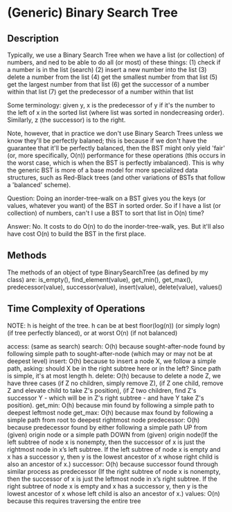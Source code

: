 # (Generic) Binary Search Tree
##  Description
Typically, we use a Binary Search Tree when we have a list (or collection)
of numbers, and ned to be able to do all (or most) of these things:
  (1) check if a number is in the list (search)
  (2) insert a new number into the list
  (3) delete a number from the list
  (4) get the smallest number from that list
  (5) get the largest number from that list
  (6) get the successor of a number within that list
  (7) get the predecessor of a number within that list

Some terminology: given y, x is the predecessor of y if it's the number to
the left of x in the sorted list (where list was sorted in nondecreasing
order). Similarly, z (the successor) is to the right.

Note, however, that in practice we don't use Binary Search Trees unless we
know they'll be perfectly balaned; this is because if we don't have the
guarantee that it'll be perfectly balanced, then the BST might only yield
'fair' (or, more specifically, O(n)) performance for these operations (this
occurs in the worst case, which is when the BST is perfectly imbalanced).
This is why the generic BST is more of a base model for more specialized
data structures, such as Red-Black trees (and other variations of BSTs that
follow a 'balanced' scheme).

Question: Doing an inorder-tree-walk on a BST gives you the keys (or values,
whatever you want) of the BST in sorted order. So if I have a list (or
collection) of numbers, can't I use a BST to sort that list in O(n) time?

Answer: No. It costs to do O(n) to do the inorder-tree-walk, yes. But it'll
also have cost O(n) to build the BST in the first place.

## Methods
The methods of an object of type BinarySearchTree (as defined by my class) are:
is_empty(), find_element(value), get_min(), get_max(), predecessor(value), successor(value), insert(value), delete(value), values()

## Time Complexity of Operations
NOTE: h is height of the tree. h can be at best floor(log(n)) (or simply logn) (if tree perfectly blanced), or at worst O(n) (if not balanced)

access: (same as search)
search: O(h) because sought-after-node found by following simple path to sought-after-node (which may or may not be at deepest level)
insert: O(h) because to insert a node X, we follow a simple path, asking: should X be in the right subtree here or in the left? Since path is simple, it's at most length h.
delete: O(h) because to delete a node Z, we have three cases (if Z no children, simply remove Z), (if Z one child, remove Z and elevate child to take Z's position), (if Z two children, find Z's successor Y - which will be in Z's right subtree - and have Y take Z's position).
get_min: O(h) because min found by following a simple path to deepest leftmost node
get_max: O(h) because max found by following a simple path from root to deepest rightmost node
predecessor: O(h) because predecessor found by either following a simple path UP from (given) origin node or a simple path DOWN from (given) origin node(If the left subtree of node x is nonempty, then the successor of x is just the rightmost node in x’s left subtree. If the left subtree of node x is empty and x has a successor y, then y is the lowest ancestor of x whose right child is also an ancestor of x.)
successor: O(h) because successor found through similar process as predecessor (If the right subtree of node x is nonempty, then the successor of x is just the leftmost node in x’s right subtree. If the right subtree of node x is empty and x has a successor y, then y is the lowest ancestor of x whose left child is also an ancestor of x.)
values: O(n) because this requires traversing the entire tree
